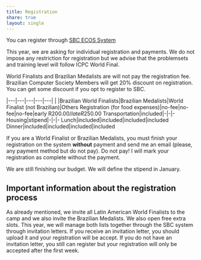 ```yaml
---
title: Registration
share: true
layout: single
---
```


You can register through [SBC ECOS System](https://centraldesistemas.sbc.org.br/ecos/brsummerschool2018)

This year, we are asking for individual registration and payments. We do not impose any restriction for registration but we advise that the problemsets and training level will follow ICPC World Final.

World Finalists and Brazilian Medalists are will not pay the registration fee. Brazilian Computer Society Members will get 20% discount on registration. You can get some discount if you opt to register to SBC.

|---|---|---|---|---|
| |Brazilian World Finalists|Brazilian Medalists|World Finalist (not Brazilian)|Others
Registration (for food expenses)|no-fee|no-fee|no-fee|early R$200.00 / late R$250.00
Transportation|included|-|-|-
Housing|stipend|-|-|-
Lunch|included|included|included|included
Dinner|included|included|included|included

If you are a World Finalist or Brazilian Medalists, you must finish your registration on the system **without** payment and send me an email (please, any payment method but do not pay). Do not pay! I will mark your registration as complete without the payment.

We are still finishing our budget. We will define the stipend in January.

## Important information about the registration process

As already mentioned, we invite all Latin American World Finalists to the camp and we also invite the Brazilian Medalists. We also open free extra slots. This year, we will manage both lists together through the SBC system through invitation letters. If you receive an invitation letter, you should upload it and your registration will be accept. If you do not have an invitation letter, you still can register but your registration will only be accepted after the first week.


